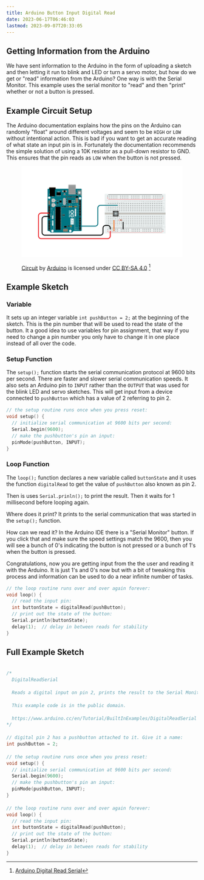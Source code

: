 ```yaml
---
title: Arduino Button Input Digital Read
date: 2023-06-17T06:46:03
lastmod: 2023-09-07T20:33:05
---
```


## Getting Information from the Arduino

We have sent information to the Arduino in the form of uploading a sketch and then letting it run to blink and LED or turn a servo motor, but how do we get or "read" information from the Arduino? One way is with the Serial Monitor. This example uses the serial monitor to "read" and then "print" whether or not a button is pressed.

## Example Circuit Setup

The Arduino documentation explains how the pins on the Arduino can randomly "float" around different voltages and seem to be `HIGH` or `LOW` without intentional action. This is bad if you want to get an accurate reading of what state an input pin is in. Fortunately the documentation recommends the simple solution of using a 10K resistor as a pull-down resistor to GND. This ensures that the pin reads as `LOW` when the button is not pressed.

<figure>

[![Arduino Button Circuit](./attachments/2023-arduino-button-digital-read-serial-example-circuit-from-arduino-docs.png)](./attachments/2023-arduino-button-digital-read-serial-example-circuit-from-arduino-docs.png)

<figcaption>

[Circuit](https://www.arduino.cc/en/Tutorial/BuiltInExamples/DigitalReadSerial) by [Arduino](https://www.arduino.cc/) is licensed under [CC BY-SA 4.0](https://creativecommons.org/licenses/by-sa/4.0/) [^1]

</figcaption>
</figure>

## Example Sketch

### Variable

It sets up an integer variable `int pushButton = 2;` at the beginning of the sketch. This is the pin number that will be used to read the state of the button. It a good idea to use variables for pin assignment, that way if you need to change a pin number you only have to change it in one place instead of all over the code.

### Setup Function

The `setup();` function starts the serial communication protocol at 9600 bits per second. There are faster and slower serial communication speeds. It also sets an Arduino pin to `INPUT` rather than the `OUTPUT` that was used for the blink LED and servo sketches. This will get input from a device connected to `pushButton` which has a value of 2 referring to pin 2.

```C
// the setup routine runs once when you press reset:
void setup() {
  // initialize serial communication at 9600 bits per second:
  Serial.begin(9600);
  // make the pushbutton's pin an input:
  pinMode(pushButton, INPUT);
}
```

### Loop Function

The `loop();` function declares a new variable called `buttonState` and it uses the function `digitalRead` to get the value of `pushButton` also known as pin 2.

Then is uses `Serial.prinln();` to print the result. Then it waits for 1 millisecond before looping again.

Where does it print? It prints to the serial communication that was started in the `setup();` function.

How can we read it? In the Arduino IDE there is a "Serial Monitor" button. If you click that and make sure the speed settings match the 9600, then you will see a bunch of 0's indicating the button is not pressed or a bunch of 1's when the button is pressed.

Congratulations, now you are getting input from the the user and reading it with the Arduino. It is just 1's and 0's now but with a bit of tweaking this process and information can be used to do a near infinite number of tasks.

```C
// the loop routine runs over and over again forever:
void loop() {
  // read the input pin:
  int buttonState = digitalRead(pushButton);
  // print out the state of the button:
  Serial.println(buttonState);
  delay(1);  // delay in between reads for stability
}
```

## Full Example Sketch

```C

/*
  DigitalReadSerial

  Reads a digital input on pin 2, prints the result to the Serial Monitor

  This example code is in the public domain.

  https://www.arduino.cc/en/Tutorial/BuiltInExamples/DigitalReadSerial
*/

// digital pin 2 has a pushbutton attached to it. Give it a name:
int pushButton = 2;

// the setup routine runs once when you press reset:
void setup() {
  // initialize serial communication at 9600 bits per second:
  Serial.begin(9600);
  // make the pushbutton's pin an input:
  pinMode(pushButton, INPUT);
}

// the loop routine runs over and over again forever:
void loop() {
  // read the input pin:
  int buttonState = digitalRead(pushButton);
  // print out the state of the button:
  Serial.println(buttonState);
  delay(1);  // delay in between reads for stability
}
```

[^1]: [Arduino Digital Read Serial](https://www.arduino.cc/en/Tutorial/BuiltInExamples/DigitalReadSerial)
